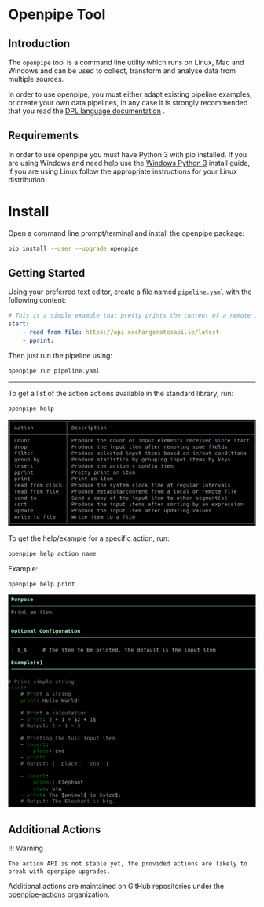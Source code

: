 # Openpipe Tool

## Introduction
The `openpipe` tool is a command line utility which runs on Linux, Mac and Windows and can be used to collect, transform and analyse data from multiple sources.

In order to use openpipe, you must either adapt existing pipeline examples, or create your own data pipelines, in any case it is strongly recommended that you read the [DPL language documentation] .

[Openpipe Language]: /OpenpipeLanguage

## Requirements
In order to use openpipe you must have Python 3 with pip installed. If you are using Windows and need help use the [Windows Python 3] install guide, if you are using Linux follow the appropriate instructions for your Linux distribution.

[Windows Python 3]: /Windows_Python_3_Install

# Install
Open a command line prompt/terminal and install the openpipe package:
```sh
pip install --user --upgrade openpipe
```

Getting Started
------------------------------------------------------
Using your preferred text editor, create a file named `pipeline.yaml` with the following content:

```yaml
# This is a simple example that pretty prints the content of a remote JSON file
start:
    - read from file: https://api.exchangeratesapi.io/latest
    - pprint:
```

Then just run the pipeline using:

```bash
openpipe run pipeline.yaml
```

------
To get a list of the action actions available in the standard library, run:
```bash
openpipe help
```
![Parse Text XML](../imgs/help/openpipe_help.png)

To get the help/example for a specific action, run:
```bash
openpipe help action name
```

Example:
```bash
openpipe help print
```
![openpipe help print](../imgs/help/openpipe_help_print.png)




## Additional Actions

!!! Warning

    The action API is not stable yet, the provided actions are likely to break with openpipe upgrades.

Additional actions are maintained on GitHub repositories under the [openpipe-actions] organization.

[openpipe-actions]: https://github.com/openpipe-actions/
[DPL language documentation]: /1.0/language